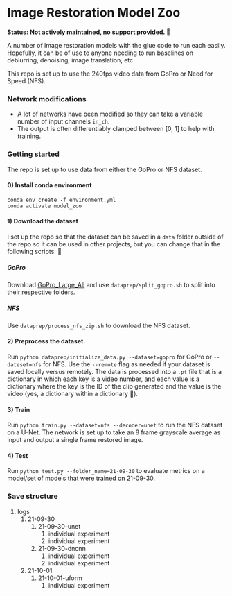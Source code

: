 # Image Restoration Model Zoo
**Status: Not actively maintained, no support provided. :no_good:**

A number of image restoration models with the glue code to run each easily.
Hopefully, it can be of use to anyone needing to run baselines on deblurring, denoising, image translation, etc.

This repo is set up to use the 240fps video data from GoPro or Need for Speed (NFS).

### Network modifications
- A lot of networks have been modified so they can take a variable number of input channels `in_ch`.
- The output is often differentiably clamped between [0, 1] to help with training. 

### Getting started
The repo is set up to use data from either the GoPro or NFS dataset. 

#### 0) Install conda environment
```
conda env create -f environment.yml
conda activate model_zoo
```

#### 1) Download the dataset
I set up the repo so that the dataset can be saved in a `data` folder outside of the repo so it can be used 
in other projects, but you can change that in the following scripts. :llama:	

##### GoPro
Download [GoPro_Large_All](http://data.cv.snu.ac.kr:8008/webdav/dataset/GOPRO/GOPRO_Large_all.zip) and use
`dataprep/split_gopro.sh` to split into their respective folders.

##### NFS
Use `dataprep/process_nfs_zip.sh` to download the NFS dataset. 

#### 2) Preprocess the dataset.
Run `python dataprep/initialize_data.py --dataset=gopro` for GoPro or `--dateset=nfs` for NFS. 
Use the `--remote` flag as needed if your dataset is saved locally versus remotely.
The data is processed into a `.pt` file that is a dictionary in which each key is a video number,
and each value is a dictionary where the key is the ID of the clip generated and the value is the video
(yes, a dictionary within a dictionary :eyes:).

#### 3) Train
Run `python train.py --dataset=nfs --decoder=unet` to run the NFS dataset on a U-Net. The network is set up 
to take an 8 frame grayscale average as input and output a single frame restored image.

#### 4) Test
Run `python test.py --folder_name=21-09-30` to evaluate metrics on a model/set of models that were trained
on 21-09-30.


### Save structure
1. logs 
    1. 21-09-30
        1. 21-09-30-unet
            1. individual experiment
            2. individual experiment
        2. 21-09-30-dncnn
            1. individual experiment
            2. individual experiment
    2. 21-10-01
        1. 21-10-01-uform
            1. individual experiment
